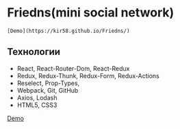 # Friedns(mini social network)

``` 
[Demo](https://kir58.github.io/Friedns/)
```

## Технологии
- React, React-Router-Dom, React-Redux
- Redux, Redux-Thunk, Redux-Form, Redux-Actions
- Reselect, Prop-Types, 
- Webpack, Git, GitHub
- Axios, Lodash
- HTML5, CSS3

[Demo](https://kir58.github.io/Friedns/)